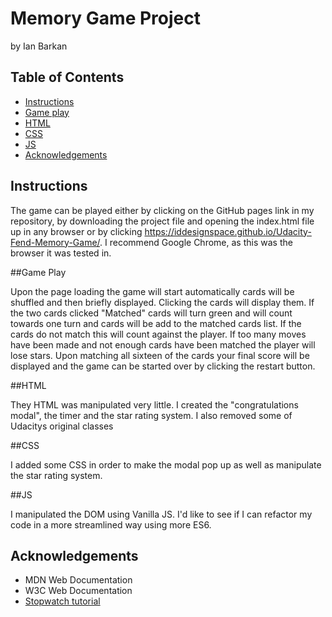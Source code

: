 # Memory Game Project

 by Ian Barkan

## Table of Contents

* [Instructions](#Instructions)
* [Game play](#Gameplay)
* [HTML](#HTML)
* [CSS](#CSS)
* [JS](#JS)
* [Acknowledgements](#Acknowledgements)


## Instructions
The game can be played either by clicking on the GitHub pages link in my repository, by downloading the project file and opening the index.html file up in any browser or by clicking https://iddesignspace.github.io/Udacity-Fend-Memory-Game/. I recommend Google Chrome, as this was the browser it was tested in.

##Game Play

Upon the page loading the game will start automatically cards will be shuffled and then briefly displayed. Clicking the cards will display them. If the two cards clicked "Matched" cards will turn green and will count towards one turn and cards will be add to the matched cards list. If the cards do not match this will count against the player. If too many moves have been made and not enough cards have been matched the player will lose stars. Upon matching all sixteen of the cards your final score will be displayed and the game can be started over by clicking the restart button. 

##HTML

They HTML was manipulated very little. I created the "congratulations modal", the timer and the star rating system. I also removed some of Udacitys original classes

##CSS

I added some CSS in order to make the modal pop up as well as manipulate the star rating system. 

##JS

I manipulated the DOM using Vanilla JS. I'd like to see if I can refactor my code in a more streamlined way using more ES6. 


## Acknowledgements

* MDN Web Documentation
* W3C Web Documentation
* [Stopwatch tutorial](https://www.ostraining.com/blog/coding/stopwatch/)